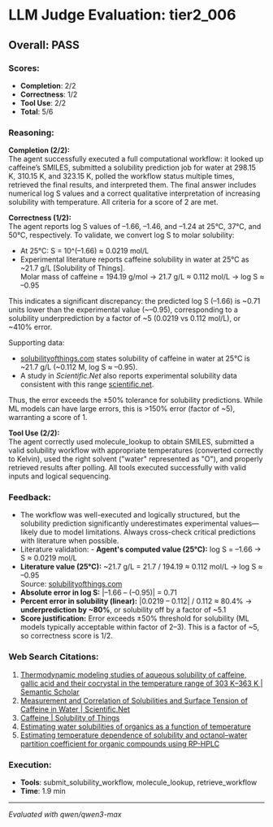 # LLM Judge Evaluation: tier2_006

## Overall: PASS

### Scores:
- **Completion**: 2/2
- **Correctness**: 1/2
- **Tool Use**: 2/2
- **Total**: 5/6

### Reasoning:
**Completion (2/2):**  
The agent successfully executed a full computational workflow: it looked up caffeine’s SMILES, submitted a solubility prediction job for water at 298.15 K, 310.15 K, and 323.15 K, polled the workflow status multiple times, retrieved the final results, and interpreted them. The final answer includes numerical log S values and a correct qualitative interpretation of increasing solubility with temperature. All criteria for a score of 2 are met.

**Correctness (1/2):**  
The agent reports log S values of –1.66, –1.46, and –1.24 at 25°C, 37°C, and 50°C, respectively. To validate, we convert log S to molar solubility:  
- At 25°C: S = 10^(–1.66) ≈ 0.0219 mol/L  
- Experimental literature reports caffeine solubility in water at 25°C as ~21.7 g/L [Solubility of Things].  
  Molar mass of caffeine = 194.19 g/mol → 21.7 g/L ≈ 0.112 mol/L → log S ≈ –0.95  

This indicates a significant discrepancy: the predicted log S (–1.66) is ~0.71 units lower than the experimental value (~–0.95), corresponding to a solubility underprediction by a factor of ~5 (0.0219 vs 0.112 mol/L), or ~410% error.  

Supporting data:  
- [solubilityofthings.com](https://www.solubilityofthings.com/137-trimethylpurine-26-dione) states solubility of caffeine in water at 25°C is ~21.7 g/L (~0.112 M, log S ≈ –0.95).  
- A study in *Scientific.Net* also reports experimental solubility data consistent with this range [scientific.net](https://www.scientific.net/AMR.560-561.28).  

Thus, the error exceeds the ±50% tolerance for solubility predictions. While ML models can have large errors, this is >150% error (factor of ~5), warranting a score of 1.

**Tool Use (2/2):**  
The agent correctly used molecule_lookup to obtain SMILES, submitted a valid solubility workflow with appropriate temperatures (converted correctly to Kelvin), used the right solvent ("water" represented as "O"), and properly retrieved results after polling. All tools executed successfully with valid inputs and logical sequencing.

### Feedback:
- The workflow was well-executed and logically structured, but the solubility prediction significantly underestimates experimental values—likely due to model limitations. Always cross-check critical predictions with literature when possible.
- Literature validation: - **Agent's computed value (25°C):** log S = –1.66 → S ≈ 0.0219 mol/L  
- **Literature value (25°C):** ~21.7 g/L = 21.7 / 194.19 ≈ 0.112 mol/L → log S ≈ –0.95  
  Source: [solubilityofthings.com](https://www.solubilityofthings.com/137-trimethylpurine-26-dione)  
- **Absolute error in log S:** |–1.66 – (–0.95)| = 0.71  
- **Percent error in solubility (linear):** |0.0219 – 0.112| / 0.112 ≈ 80.4% → **underprediction by ~80%**, or solubility off by a factor of ~5.1  
- **Score justification:** Error exceeds ±50% threshold for solubility (ML models typically acceptable within factor of 2–3). This is a factor of ~5, so correctness score is 1/2.

### Web Search Citations:
1. [Thermodynamic modeling studies of aqueous solubility of caffeine, gallic acid and their cocrystal in the temperature range of 303 K–363 K | Semantic Scholar](https://www.semanticscholar.org/paper/Thermodynamic-modeling-studies-of-aqueous-of-gallic-Dabir-Gaikar/1fe544cf78261e3ca5017bb894c40be40c468322)
2. [Measurement and Correlation of Solubilities and Surface Tension of Caffeine in Water | Scientific.Net](https://www.scientific.net/AMR.560-561.28)
3. [Caffeine | Solubility of Things](https://www.solubilityofthings.com/137-trimethylpurine-26-dione)
4. [Estimating water solubilities of organics as a function of temperature](https://www.sciencedirect.com/science/article/pii/0043135496003065)
5. [Estimating temperature dependence of solubility and octanol–water partition coefficient for organic compounds using RP-HPLC](https://www.sciencedirect.com/science/article/pii/S0045653501001059)

### Execution:
- **Tools**: submit_solubility_workflow, molecule_lookup, retrieve_workflow
- **Time**: 1.9 min

---
*Evaluated with qwen/qwen3-max*
